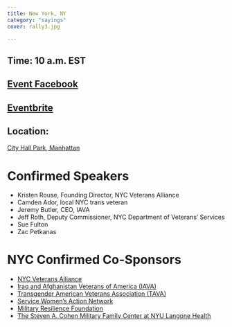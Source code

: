 ```yaml
---
title: New York, NY
category: "sayings"
cover: rally3.jpg

---
```


## Time: 10 a.m. EST

## <a href="https://www.facebook.com/events/695787944157118/">Event Facebook</a>

## <a href="https://www.eventbrite.com/e/fight-the-ban-rally-nyc-tickets-59966379054">Eventbrite</a>

## Location:
<a href="https://goo.gl/maps/E5KoCvRbji12" target="_blank">City Hall Park, Manhattan</a>

# Confirmed Speakers
- Kristen Rouse, Founding Director, NYC Veterans Alliance
- Camden Ador, local NYC trans veteran
- Jeremy Butler, CEO, IAVA
- Jeff Roth, Deputy Commissioner, NYC Department of Veterans’ Services
- Sue Fulton
- Zac Petkanas

# NYC Confirmed Co-Sponsors
- <a href="https://www.nycveteransalliance.org">NYC Veterans Alliance</a>
- <a href="http://iava.org">Iraq and Afghanistan Veterans of America (IAVA)</a>
- <a href="http://transveteran.org">Transgender American Veterans Association (TAVA)</a>
- <a href="https://www.servicewomen.org">Service Women’s Action Network</a>
- <a href="https://www.milresilience.com">Military Resilience Foundation</a>
- <a href="https://nyulangone.org/locations/steven-a-cohen-military-family-center">The Steven A. Cohen Military Family Center at NYU Langone Health</a>
